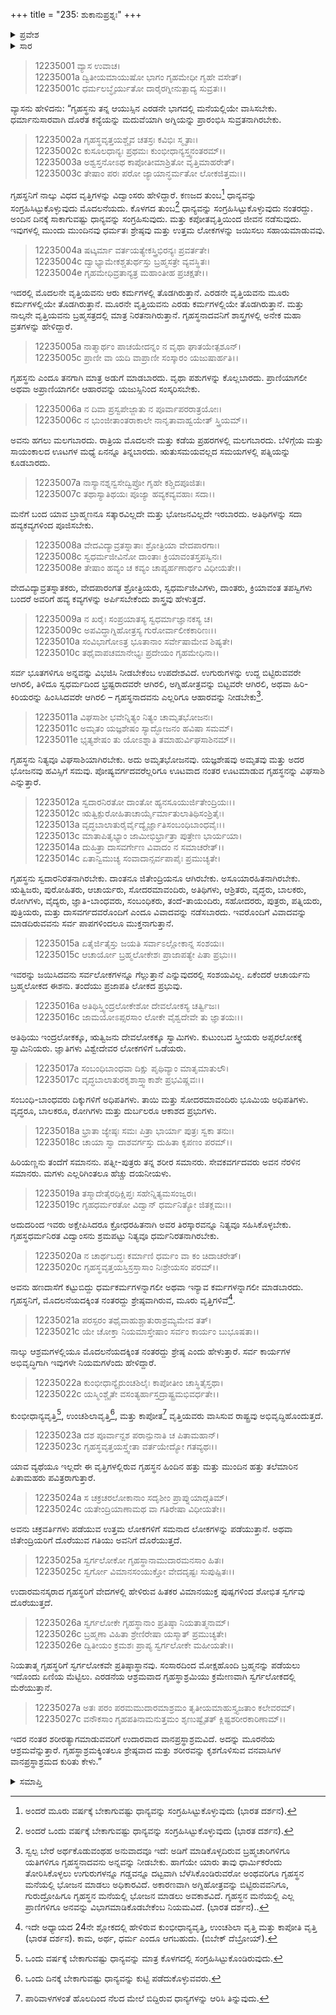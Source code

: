 +++
title = "235: ಶುಕಾನುಪ್ರಶ್ನಃ"
+++

<details><summary>ಪ್ರವೇಶ</summary>


।।   ಓಂ ಓಂ ನಮೋ ನಾರಾಯಣಾಯ।।   ಶ್ರೀ ವೇದವ್ಯಾಸಾಯ ನಮಃ ।।

ಶ್ರೀ ಕೃಷ್ಣದ್ವೈಪಾಯನ ವೇದವ್ಯಾಸ ವಿರಚಿತ  

**ಶ್ರೀ ಮಹಾಭಾರತ**

**ಶಾಂತಿ ಪರ್ವ**

**ಮೋಕ್ಷಧರ್ಮ ಪರ್ವ**

**ಅಧ್ಯಾಯ 235**


</details>

<details><summary>ಸಾರ</summary>

ಗಾರ್ಹಸ್ಥ್ಯಧರ್ಮದ ವರ್ಣನೆ (1-27).


</details>

> 12235001 ವ್ಯಾಸ ಉವಾಚ।  
12235001a ದ್ವಿತೀಯಮಾಯುಷೋ ಭಾಗಂ ಗೃಹಮೇಧೀ ಗೃಹೇ ವಸೇತ್।  
12235001c ಧರ್ಮಲಬ್ಧೈರ್ಯುತೋ ದಾರೈರಗ್ನೀನುತ್ಪಾದ್ಯ ಸುವ್ರತಃ।।

ವ್ಯಾಸನು ಹೇಳಿದನು: “ಗೃಹಸ್ಥನು ತನ್ನ ಆಯುಸ್ಸಿನ ಎರಡನೇ ಭಾಗದಲ್ಲಿ ಮನೆಯಲ್ಲಿಯೇ ವಾಸಿಸಬೇಕು. ಧರ್ಮಾನುಸಾರವಾಗಿ ದೊರೆತ ಕನ್ಯೆಯನ್ನು ಮದುವೆಯಾಗಿ ಅಗ್ನಿಯನ್ನು ಪ್ರಾರಂಭಿಸಿ ಸುವ್ರತನಾಗಿರಬೇಕು.

> 12235002a ಗೃಹಸ್ಥವೃತ್ತಯಶ್ಚೈವ ಚತಸ್ರಃ ಕವಿಭಿಃ ಸ್ಮೃತಾಃ।  
12235002c ಕುಸೂಲಧಾನ್ಯಃ ಪ್ರಥಮಃ ಕುಂಭೀಧಾನ್ಯಸ್ತ್ವನಂತರಮ್।।  
12235003a ಅಶ್ವಸ್ತನೋಽಥ ಕಾಪೋತೀಮಾಶ್ರಿತೋ ವೃತ್ತಿಮಾಹರೇತ್।  
12235003c ತೇಷಾಂ ಪರಃ ಪರೋ ಜ್ಯಾಯಾನ್ಧರ್ಮತೋ ಲೋಕಜಿತ್ತಮಃ।।

ಗೃಹಸ್ಥನಿಗೆ ನಾಲ್ಕು ವಿಧದ ವೃತ್ತಿಗಳನ್ನು ವಿದ್ವಾಂಸರು ಹೇಳಿದ್ದಾರೆ. ಕಣಜದ ತುಂಬ[^1] ಧಾನ್ಯವನ್ನು ಸಂಗ್ರಹಿಸಿಟ್ಟುಕೊಳ್ಳುವುದು ಮೊದಲನೆಯದು. ಕೊಳಗದ ತುಂಬ[^2] ಧಾನ್ಯವನ್ನು ಸಂಗ್ರಹಿಸಿಟ್ಟುಕೊಳ್ಳುವುದು ನಂತರದ್ದು. ಅಂದಿನ ದಿನಕ್ಕೆ ಸಾಕಾಗುವಷ್ಟು ಧಾನ್ಯವನ್ನು ಸಂಗ್ರಹಿಸುವುದು. ಮತ್ತು ಕಪೋತವೃತ್ತಿಯಿಂದ ಜೀವನ ನಡೆಸುವುದು. ಇವುಗಳಲ್ಲಿ ಮುಂದು ಮುಂದಿನವು ಧರ್ಮತಃ ಶ್ರೇಷ್ಠವು ಮತ್ತು ಉತ್ತಮ ಲೋಕಗಳನ್ನು ಜಯಿಸಲು ಸಹಾಯಮಾಡುವವು.

> 12235004a ಷಟ್ಕರ್ಮಾ ವರ್ತಯತ್ಯೇಕಸ್ತ್ರಿಭಿರನ್ಯಃ ಪ್ರವರ್ತತೇ।  
12235004c ದ್ವಾಭ್ಯಾಮೇಕಶ್ಚತುರ್ಥಸ್ತು ಬ್ರಹ್ಮಸತ್ರೇ ವ್ಯವಸ್ಥಿತಃ।  
12235004e ಗೃಹಮೇಧಿವ್ರತಾನ್ಯತ್ರ ಮಹಾಂತೀಹ ಪ್ರಚಕ್ಷತೇ।।

ಇದರಲ್ಲಿ ಮೊದಲನೇ ವೃತ್ತಿಯವನು ಆರು ಕರ್ಮಗಳಲ್ಲಿ ತೊಡಗಿರುತ್ತಾನೆ. ಎರಡನೇ ವೃತ್ತಿಯವನು ಮೂರು ಕರ್ಮಗಳಲ್ಲಿಯೇ ತೊಡಗಿರುತ್ತಾನೆ. ಮೂರನೇ ವೃತ್ತಿಯವನು ಎರಡು ಕರ್ಮಗಳಲ್ಲಿಯೇ ತೊಡಗಿರುತ್ತಾನೆ. ಮತ್ತು ನಾಲ್ಕನೇ ವೃತ್ತಿಯವನು ಬ್ರಹ್ಮಸತ್ರದಲ್ಲಿ ಮಾತ್ರ ನಿರತನಾಗಿರುತ್ತಾನೆ. ಗೃಹಸ್ಥನಾದವನಿಗೆ ಶಾಸ್ತ್ರಗಳಲ್ಲಿ ಅನೇಕ ಮಹಾ ವ್ರತಗಳನ್ನು ಹೇಳಿದ್ದಾರೆ.

> 12235005a ನಾತ್ಮಾರ್ಥಂ ಪಾಚಯೇದನ್ನಂ ನ ವೃಥಾ ಘಾತಯೇತ್ಪಶೂನ್।  
12235005c ಪ್ರಾಣೀ ವಾ ಯದಿ ವಾಪ್ರಾಣೀ ಸಂಸ್ಕಾರಂ ಯಜುಷಾರ್ಹತಿ।।

ಗೃಹಸ್ಥನು ಎಂದೂ ತನಗಾಗಿ ಮಾತ್ರ ಅಡುಗೆ ಮಾಡಬಾರದು. ವೃಥಾ ಪಶುಗಳನ್ನು ಕೊಲ್ಲಬಾರದು. ಪ್ರಾಣಿಯಾಗಲೀ ಅಥವಾ ಅಪ್ರಾಣಿಯಾಗಲೀ ಆಹಾರವನ್ನು ಯಜುಸ್ಸಿನಿಂದ ಸಂಸ್ಕರಿಸಬೇಕು.

> 12235006a ನ ದಿವಾ ಪ್ರಸ್ವಪೇಜ್ಜಾತು ನ ಪೂರ್ವಾಪರರಾತ್ರಯೋಃ।  
12235006c ನ ಭುಂಜೀತಾಂತರಾಕಾಲೇ ನಾನೃತಾವಾಹ್ವಯೇತ್ ಸ್ತ್ರಿಯಮ್।।

ಅವನು ಹಗಲು ಮಲಗಬಾರದು. ರಾತ್ರಿಯ ಮೊದಲನೇ ಮತ್ತು ಕಡೆಯ ಪ್ರಹರಗಳಲ್ಲಿ ಮಲಗಬಾರದು. ಬೆಳಿಗ್ಗೆಯ ಮತ್ತು ಸಾಯಂಕಾಲದ ಊಟಗಳ ಮಧ್ಯೆ ಏನನ್ನೂ ತಿನ್ನಬಾರದು. ಋತುಸಮಯವಲ್ಲದ ಸಮಯಗಳಲ್ಲಿ ಪತ್ನಿಯನ್ನು ಕೂಡಬಾರದು.

> 12235007a ನಾಸ್ಯಾನಶ್ನನ್ವಸೇದ್ವಿಪ್ರೋ ಗೃಹೇ ಕಶ್ಚಿದಪೂಜಿತಃ।  
12235007c ತಥಾಸ್ಯಾತಿಥಯಃ ಪೂಜ್ಯಾ ಹವ್ಯಕವ್ಯವಹಾಃ ಸದಾ।।

ಮನೆಗೆ ಬಂದ ಯಾವ ಬ್ರಾಹ್ಮಣನೂ ಸತ್ಕಾರವಿಲ್ಲದೇ ಮತ್ತು ಭೋಜನವಿಲ್ಲದೇ ಇರಬಾರದು. ಅತಿಥಿಗಳನ್ನು ಸದಾ ಹವ್ಯಕವ್ಯಗಳಿಂದ ಪೂಜಿಸಬೇಕು.

> 12235008a ವೇದವಿದ್ಯಾವ್ರತಸ್ನಾತಾಃ ಶ್ರೋತ್ರಿಯಾ ವೇದಪಾರಗಾಃ।  
12235008c ಸ್ವಧರ್ಮಜೀವಿನೋ ದಾಂತಾಃ ಕ್ರಿಯಾವಂತಸ್ತಪಸ್ವಿನಃ।  
12235008e ತೇಷಾಂ ಹವ್ಯಂ ಚ ಕವ್ಯಂ ಚಾಪ್ಯರ್ಹಣಾರ್ಥಂ ವಿಧೀಯತೇ।।

ವೇದವಿದ್ಯಾವ್ರತಸ್ನಾತಕರು, ವೇದಪಾರಂಗತ ಶ್ರೋತ್ರಿಯರು, ಸ್ವಧರ್ಮಜೀವಿಗಳು, ದಾಂತರು, ಕ್ರಿಯಾವಂತ ತಪಸ್ವಿಗಳು ಬಂದರೆ ಅವರಿಗೆ ಹವ್ಯ ಕವ್ಯಗಳನ್ನು ಅರ್ಪಿಸಬೇಕೆಂದು ಶಾಸ್ತ್ರವು ಹೇಳುತ್ತದೆ.

> 12235009a ನ ಖರೈಃ ಸಂಪ್ರಯಾತಸ್ಯ ಸ್ವಧರ್ಮಾಜ್ಞಾನಕಸ್ಯ ಚ।  
12235009c ಅಪವಿದ್ಧಾಗ್ನಿಹೋತ್ರಸ್ಯ ಗುರೋರ್ವಾಲೀಕಕಾರಿಣಃ।।  
12235010a ಸಂವಿಭಾಗೋಽತ್ರ ಭೂತಾನಾಂ ಸರ್ವೇಷಾಮೇವ ಶಿಷ್ಯತೇ।  
12235010c ತಥೈವಾಪಚಮಾನೇಭ್ಯಃ ಪ್ರದೇಯಂ ಗೃಹಮೇಧಿನಾ।।

ಸರ್ವ ಭೂತಗಳಿಗೂ ಅನ್ನವನ್ನು ವಿಭಜಿಸಿ ನೀಡಬೇಕೆಂಬ ಉಪದೇಶವಿದೆ. ಉಗುರುಗಳನ್ನು ಉದ್ದ ಬಿಟ್ಟಿರುವವರೇ ಆಗಿರಲಿ, ತಿಳಿದೂ ಸ್ವಧರ್ಮದಿಂದ ಭ್ರಷ್ಟರಾದವರೇ ಆಗಿರಲಿ, ಅಗ್ನಿಹೋತ್ರವನ್ನು ಬಿಟ್ಟವರೇ ಆಗಿರಲಿ, ಅಥವಾ ಹಿರಿ-ಕಿರಿಯರನ್ನು ಹಿಂಸಿಸಿದವರೇ ಆಗಿರಲಿ – ಗೃಹಸ್ಥನಾದವನು ಎಲ್ಲರಿಗೂ ಆಹಾರವನ್ನು ನೀಡಬೇಕು[^3].

> 12235011a ವಿಘಸಾಶೀ ಭವೇನ್ನಿತ್ಯಂ ನಿತ್ಯಂ ಚಾಮೃತಭೋಜನಃ।  
12235011c ಅಮೃತಂ ಯಜ್ಞಶೇಷಂ ಸ್ಯಾದ್ಭೋಜನಂ ಹವಿಷಾ ಸಮಮ್।  
12235011e ಭೃತ್ಯಶೇಷಂ ತು ಯೋಽಶ್ನಾತಿ ತಮಾಹುರ್ವಿಘಸಾಶಿನಮ್।।

ಗೃಹಸ್ಥನು ನಿತ್ಯವೂ ವಿಘಸಾಶಿಯಾಗಿರಬೇಕು. ಅದು ಅಮೃತಭೋಜನವು. ಯಜ್ಞಶೇಷವು ಅಮೃತವು ಮತ್ತು ಅದರ ಭೋಜನವು ಹವಿಸ್ಸಿಗೆ ಸಮವು. ಪೋಷ್ಯವರ್ಗದವರೆಲ್ಲರಿಗೂ ಊಟವಾದ ನಂತರ ಊಟಮಾಡುವ ಗೃಹಸ್ಥನನ್ನು ವಿಘಸಾಶಿ ಎನ್ನುತ್ತಾರೆ.

> 12235012a ಸ್ವದಾರನಿರತೋ ದಾಂತೋ ಹ್ಯನಸೂಯುರ್ಜಿತೇಂದ್ರಿಯಃ।।  
12235012c ಋತ್ವಿಕ್ಪುರೋಹಿತಾಚಾರ್ಯೈರ್ಮಾತುಲಾತಿಥಿಸಂಶ್ರಿತೈಃ।  
12235013a ವೃದ್ಧಬಾಲಾತುರೈರ್ವೈದ್ಯೈರ್ಜ್ಞಾತಿಸಂಬಂಧಿಬಾಂಧವೈಃ।।  
12235013c ಮಾತಾಪಿತೃಭ್ಯಾಂ ಜಾಮೀಭಿರ್ಭ್ರಾತ್ರಾ ಪುತ್ರೇಣ ಭಾರ್ಯಯಾ।  
12235014a ದುಹಿತ್ರಾ ದಾಸವರ್ಗೇಣ ವಿವಾದಂ ನ ಸಮಾಚರೇತ್।।  
12235014c ಏತಾನ್ವಿಮುಚ್ಯ ಸಂವಾದಾನ್ಸರ್ವಪಾಪೈಃ ಪ್ರಮುಚ್ಯತೇ।

ಗೃಹಸ್ಥನು ಸ್ವದಾರನಿರತನಾಗಿರಬೇಕು. ದಾಂತನೂ ಜಿತೇಂದ್ರಿಯನೂ ಆಗಿರಬೇಕು. ಅಸೂಯಾರಹಿತನಾಗಿರಬೇಕು. ಋತ್ವಿಜರು, ಪುರೋಹಿತರು, ಆಚಾರ್ಯರು, ಸೋದರಮಾವಂದಿರು, ಅತಿಥಿಗಳು, ಆಶ್ರಿತರು, ವೃದ್ಧರು, ಬಾಲಕರು, ರೋಗಿಗಳು, ವೈದ್ಯರು, ಜ್ಞಾತಿ-ಬಾಂಧವರು, ಸಂಬಂಧಿಕರು, ತಂದೆ-ತಾಯಂದಿರು, ಸಹೋದರರು, ಪುತ್ರರು, ಪತ್ನಿಯರು, ಪುತ್ರಿಯರು, ಮತ್ತು ದಾಸವರ್ಗದವರೊಂದಿಗೆ ಎಂದೂ ವಿವಾದವನ್ನು ನಡೆಸಬಾರದು. ಇವರೊಂದಿಗೆ ವಿವಾದವನ್ನು ಮಾಡದಿರುವವನು ಸರ್ವ ಪಾಪಗಳಿಂದಲೂ ಮುಕ್ತನಾಗುತ್ತಾನೆ.

> 12235015a ಏತೈರ್ಜಿತೈಸ್ತು ಜಯತಿ ಸರ್ವಾಽಲ್ಲೋಕಾನ್ನ ಸಂಶಯಃ।  
12235015c ಆಚಾರ್ಯೋ ಬ್ರಹ್ಮಲೋಕೇಶಃ ಪ್ರಾಜಾಪತ್ಯೇ ಪಿತಾ ಪ್ರಭುಃ।।

ಇವರನ್ನು ಜಯಿಸಿದವನು ಸರ್ವಲೋಕಗಳನ್ನೂ ಗೆಲ್ಲುತ್ತಾನೆ ಎನ್ನುವುದರಲ್ಲಿ ಸಂಶಯವಿಲ್ಲ. ಏಕೆಂದರೆ ಆಚಾರ್ಯನು ಬ್ರಹ್ಮಲೋಕದ ಈಶನು. ತಂದೆಯು ಪ್ರಜಾಪತಿ ಲೋಕದ ಪ್ರಭುವು.

> 12235016a ಅತಿಥಿಸ್ತ್ವಿಂದ್ರಲೋಕೇಶೋ ದೇವಲೋಕಸ್ಯ ಚರ್ತ್ವಿಜಃ।  
12235016c ಜಾಮಯೋಽಪ್ಸರಸಾಂ ಲೋಕೇ ವೈಶ್ವದೇವೇ ತು ಜ್ಞಾತಯಃ।।

ಅತಿಥಿಯು ಇಂದ್ರಲೋಕಕ್ಕೂ, ಋತ್ವಿಜನು ದೇವಲೋಕಕ್ಕೂ ಸ್ವಾಮಿಗಳು. ಕುಟುಂಬದ ಸ್ತ್ರೀಯರು ಅಪ್ಸರಲೋಕಕ್ಕೆ ಸ್ವಾಮಿನಿಯರು. ಜ್ಞಾತಿಗಳು ವಿಶ್ವೇದೇವರ ಲೋಕಗಳಿಗೆ ಒಡೆಯರು.

> 12235017a ಸಂಬಂಧಿಬಾಂಧವಾ ದಿಕ್ಷು ಪೃಥಿವ್ಯಾಂ ಮಾತೃಮಾತುಲೌ।  
12235017c ವೃದ್ಧಬಾಲಾತುರಕೃಶಾಸ್ತ್ವಾಕಾಶೇ ಪ್ರಭವಿಷ್ಣವಃ।।

ಸಂಬಂಧಿ-ಬಾಂಧವರು ದಿಕ್ಕುಗಳಿಗೆ ಅಧಿಪತಿಗಳು. ತಾಯಿ ಮತ್ತು ಸೋದರಮಾವಂದಿರು ಭೂಮಿಯ ಅಧಿಪತಿಗಳು. ವೃದ್ಧರೂ, ಬಾಲಕರೂ, ರೋಗಿಗಳು ಮತ್ತು ದುರ್ಬಲರೂ ಆಕಾಶದ ಪ್ರಭುಗಳು.

> 12235018a ಭ್ರಾತಾ ಜ್ಯೇಷ್ಠಃ ಸಮಃ ಪಿತ್ರಾ ಭಾರ್ಯಾ ಪುತ್ರಃ ಸ್ವಕಾ ತನುಃ।  
12235018c ಚಾಯಾ ಸ್ವಾ ದಾಶವರ್ಗಸ್ತು ದುಹಿತಾ ಕೃಪಣಂ ಪರಮ್।।

ಹಿರಿಯಣ್ಣನು ತಂದೆಗೆ ಸಮಾನನು. ಪತ್ನೀ-ಪುತ್ರರು ತನ್ನ ಶರೀರ ಸಮಾನರು. ಸೇವಕವರ್ಗದವರು ಅವನ ನೆರಳಿನ ಸಮಾನರು. ಮಗಳು ಎಲ್ಲರಿಗಿಂತಲೂ ಹೆಚ್ಚು ದಯನೀಯಳು.

> 12235019a ತಸ್ಮಾದೇತೈರಧಿಕ್ಷಿಪ್ತಃ ಸಹೇನ್ನಿತ್ಯಮಸಂಜ್ವರಃ।  
12235019c ಗೃಹಧರ್ಮರತೋ ವಿದ್ವಾನ್ ಧರ್ಮನಿತ್ಯೋ ಜಿತಕ್ಲಮಃ।।

ಅದುದರಿಂದ ಇವರು ಅಕ್ಷೇಪಿಸಿದರೂ ಕ್ರೋಧರಹಿತನಾಗಿ ಅವರ ತಿರಸ್ಕಾರವನ್ನೂ ನಿತ್ಯವೂ ಸಹಿಸಿಕೊಳ್ಳಬೇಕು. ಗೃಹಸ್ಥಧರ್ಮನಿರತ ವಿದ್ವಾಂಸನು ಶ್ರಮಪಟ್ಟು ನಿತ್ಯವೂ ಧರ್ಮನಿರತನಾಗಿರಬೇಕು.

> 12235020a ನ ಚಾರ್ಥಬದ್ಧಃ ಕರ್ಮಾಣಿ ಧರ್ಮಂ ವಾ ಕಂ ಚಿದಾಚರೇತ್।  
12235020c ಗೃಹಸ್ಥವೃತ್ತಯಸ್ತಿಸ್ರಸ್ತಾಸಾಂ ನಿಃಶ್ರೇಯಸಂ ಪರಮ್।।

ಅವನು ಹಣದಾಸೆಗೆ ಕಟ್ಟುಬಿದ್ದು ಧರ್ಮಕರ್ಮಗಳನ್ನಾಗಲೀ ಅಥವಾ ಇನ್ಯಾವ ಕರ್ಮಗಳನ್ನಾಗಲೀ ಮಾಡಬಾರದು. ಗೃಹಸ್ಥನಿಗೆ, ಮೊದಲನೆಯದಕ್ಕಿಂತ ನಂತರದ್ದು ಶ್ರೇಷ್ಠವಾಗಿರುವ, ಮೂರು ವೃತ್ತಿಗಳಿವೆ[^4].

> 12235021a ಪರಸ್ಪರಂ ತಥೈವಾಹುಶ್ಚಾತುರಾಶ್ರಮ್ಯಮೇವ ತತ್।  
12235021c ಯೇ ಚೋಕ್ತಾ ನಿಯಮಾಸ್ತೇಷಾಂ ಸರ್ವಂ ಕಾರ್ಯಂ ಬುಭೂಷತಾ।।

ನಾಲ್ಕು ಆಶ್ರಮಗಳಲ್ಲಿಯೂ ಮೊದಲನೆಯದಕ್ಕಿಂತ ನಂತರದ್ದು ಶ್ರೇಷ್ಠ ಎಂದು ಹೇಳುತ್ತಾರೆ. ಸರ್ವ ಕಾರ್ಯಗಳ ಅಭಿವೃದ್ಧಿಗಾಗಿ ಇವುಗಳೇ ನಿಯಮಗಳೆಂದು ಹೇಳಿದ್ದಾರೆ.

> 12235022a ಕುಂಭೀಧಾನ್ಯೈರುಂಚಶಿಲೈಃ ಕಾಪೋತೀಂ ಚಾಸ್ಥಿತೈಸ್ತಥಾ।  
12235022c ಯಸ್ಮಿಂಶ್ಚೈತೇ ವಸಂತ್ಯರ್ಹಾಸ್ತದ್ರಾಷ್ಟ್ರಮಭಿವರ್ಧತೇ।।

ಕುಂಭೀಧಾನ್ಯವೃತ್ತಿ[^5], ಉಂಚಶಿಲಾವೃತ್ತಿ[^6], ಮತ್ತು ಕಾಪೋತ[^7] ವೃತ್ತಿಯವರು ವಾಸಿಸುವ ರಾಷ್ಟ್ರವು ಅಭಿವೃದ್ಧಿಹೊಂದುತ್ತದೆ.

> 12235023a ದಶ ಪೂರ್ವಾನ್ದಶ ಪರಾನ್ಪುನಾತಿ ಚ ಪಿತಾಮಹಾನ್।  
12235023c ಗೃಹಸ್ಥವೃತ್ತಯಸ್ತ್ವೇತಾ ವರ್ತಯೇದ್ಯೋ ಗತವ್ಯಥಃ।।

ಯಾವ ವ್ಯಥೆಯೂ ಇಲ್ಲದೇ ಈ ವೃತ್ತಿಗಳಲ್ಲಿರುವ ಗೃಹಸ್ಥನ ಹಿಂದಿನ ಹತ್ತು ಮತ್ತು ಮುಂದಿನ ಹತ್ತು ತಲೆಮಾರಿನ ಪಿತಾಮಹರು ಪವಿತ್ರರಾಗುತ್ತಾರೆ.

> 12235024a ಸ ಚಕ್ರಚರಲೋಕಾನಾಂ ಸದೃಶೀಂ ಪ್ರಾಪ್ನುಯಾದ್ಗತಿಮ್।  
12235024c ಯತೇಂದ್ರಿಯಾಣಾಮಥ ವಾ ಗತಿರೇಷಾ ವಿಧೀಯತೇ।।

ಅವನು ಚಕ್ರವರ್ತಿಗಳು ಪಡೆಯುವ ಉತ್ತಮ ಲೋಕಗಳಿಗೆ ಸಮನಾದ ಲೋಕಗಳನ್ನು ಪಡೆಯುತ್ತಾನೆ. ಅಥವಾ ಜಿತೇಂದ್ರಿಯರಿಗೆ ದೊರೆಯುವ ಗತಿಯು ಅವನಿಗೆ ದೊರೆಯುತ್ತದೆ.

> 12235025a ಸ್ವರ್ಗಲೋಕೋ ಗೃಹಸ್ಥಾನಾಮುದಾರಮನಸಾಂ ಹಿತಃ।  
12235025c ಸ್ವರ್ಗೋ ವಿಮಾನಸಂಯುಕ್ತೋ ವೇದದೃಷ್ಟಃ ಸುಪುಷ್ಪಿತಃ।।

ಉದಾರಮನಸ್ಕರಾದ ಗೃಹಸ್ಥರಿಗೆ ವೇದಗಳಲ್ಲಿ ಹೇಳಿರುವ ಹಿತಕರ ವಿಮಾನಯುಕ್ತ ಪುಷ್ಪಗಳಿಂದ ಶೋಭಿತ ಸ್ವರ್ಗವು ದೊರೆಯುತ್ತದೆ.

> 12235026a ಸ್ವರ್ಗಲೋಕೇ ಗೃಹಸ್ಥಾನಾಂ ಪ್ರತಿಷ್ಠಾ ನಿಯತಾತ್ಮನಾಮ್।  
12235026c ಬ್ರಹ್ಮಣಾ ವಿಹಿತಾ ಶ್ರೇಣಿರೇಷಾ ಯಸ್ಮಾತ್ ಪ್ರಮುಚ್ಯತೇ।  
12235026e ದ್ವಿತೀಯಂ ಕ್ರಮಶಃ ಪ್ರಾಪ್ಯ ಸ್ವರ್ಗಲೋಕೇ ಮಹೀಯತೇ।।

ನಿಯತಾತ್ಮ ಗೃಹಸ್ಥರಿಗೆ ಸ್ವರ್ಗಲೋಕವೇ ಪ್ರತಿಷ್ಠಾಸ್ಥಾನವು. ಸಂಸಾರದಿಂದ ಮೋಕ್ಷಹೊಂದಿ ಬ್ರಹ್ಮನನ್ನು ಪಡೆಯಲು ಇದೊಂದು ಏಣಿಯ ಮೆಟ್ಟಿಲು. ಎರಡನೆಯ ಆಶ್ರಮವಾದ ಗೃಹಸ್ಥಾಶ್ರಮಿಯು ಕ್ರಮೇಣವಾಗಿ ಸ್ವರ್ಗಲೋಕದಲ್ಲಿ ಮೆರೆಯುತ್ತಾನೆ.

> 12235027a ಅತಃ ಪರಂ ಪರಮಮುದಾರಮಾಶ್ರಮಂ
       ತೃತೀಯಮಾಹುಸ್ತ್ಯಜತಾಂ ಕಲೇವರಮ್।  
> 12235027c ವನೌಕಸಾಂ ಗೃಹಪತಿನಾಮನುತ್ತಮಂ
       ಶೃಣುಷ್ವೈತತ್ ಕ್ಲಿಷ್ಟಶರೀರಕಾರಿಣಾಮ್।।  

ಇದರ ನಂತರ ಶರೀರತ್ಯಾಗಮಾಡುವವರಿಗೆ ಉದಾರವಾದ ವಾನಪ್ರಸ್ಥಾಶ್ರಮವಿದೆ. ಅದನ್ನು ಮೂರನೆಯ ಆಶ್ರಮವೆನ್ನುತ್ತಾರೆ. ಗೃಹಸ್ಥಾಶ್ರಮಕ್ಕಿಂತಲೂ ಶ್ರೇಷ್ಠವಾದ ಮತ್ತು ಶರೀರವನ್ನು ಕೃಶಗೊಳಿಸುವ ವನವಾಸಿಗಳ ವಾನಪ್ರಸ್ಥಾಶ್ರಮದ ಕುರಿತು ಕೇಳು.”

<details><summary>ಸಮಾಪ್ತಿ</summary>
ಇತಿ ಶ್ರೀಮಹಾಭಾರತೇ ಶಾಂತಿಪರ್ವಣಿ ಮೋಕ್ಷಧರ್ಮಪರ್ವಣಿ ಶುಕಾನುಪ್ರಶ್ನೇ ಪಂಚತ್ರಿಂಶಾಧಿಕದ್ವಿಶತತಮೋಽಧ್ಯಾಯಃ।।  
ಇದು ಶ್ರೀಮಹಾಭಾರತದಲ್ಲಿ ಶಾಂತಿಪರ್ವದಲ್ಲಿ ಮೋಕ್ಷಧರ್ಮಪರ್ವದಲ್ಲಿ ಶುಕಾನುಪ್ರಶ್ನ ಎನ್ನುವ ಇನ್ನೂರಾಮೂವತ್ತೈದನೇ ಅಧ್ಯಾಯವು.


</details>

[^1]: ಅಂದರೆ ಮೂರು ವರ್ಷಕ್ಕೆ ಬೇಕಾಗುವಷ್ಟು ಧಾನ್ಯವನ್ನು ಸಂಗ್ರಹಿಸಿಟ್ಟುಕೊಳ್ಳುವುದು (ಭಾರತ ದರ್ಶನ).

[^2]: ಅಂದರೆ ಒಂದು ವರ್ಷಕ್ಕೆ ಬೇಕಾಗುವಷ್ಟು ಧಾನ್ಯವನ್ನು ಸಂಗ್ರಹಿಸಿಟ್ಟುಕೊಳ್ಳುವುದು (ಭಾರತ ದರ್ಶನ).

[^3]: ಸ್ವಲ್ಪ ಬೇರೆ ಅರ್ಥಕೊಡುವಂಥಹ ಅನುವಾದವೂ ಇದೆ: ಅಡಿಗೆ ಮಾಡಿಕೊಳ್ಳದಿರುವ ಬ್ರಹ್ಮಚಾರಿಗಳಿಗೂ ಯತಿಗಳಿಗೂ ಗೃಹಸ್ಥನಾದವನು ಅನ್ನವನ್ನು ನೀಡಬೇಕು. ಹಾಗೆಯೇ ಯಾರು ತಾವು ಧಾರ್ಮಿಕರೆಂದು ತೋರಿಸಿಕೊಳ್ಳಲು ಉಗುರುಗಳನ್ನೂ ಗಡ್ಡವನ್ನೂ ದಟ್ಟವಾಗಿ ಬೆಳೆಸಿಕೊಂಡಿರುವರೋ ಅಂಥವರಿಗೂ ಗೃಹಸ್ಥನ ಮನೆಯಲ್ಲಿ ಭೋಜನ ಮಾಡಲು ಅಧಿಕಾರವಿದೆ. ಅಕಾರಣವಾಗಿ ಅಗ್ನಿಹೋತ್ರವನ್ನು ಬಿಟ್ಟಿರುವವನಿಗೂ, ಗುರುದ್ರೋಹಿಗೂ ಗೃಹಸ್ಥನ ಮನೆಯಲ್ಲಿ ಭೋಜನ ಮಾಡಲು ಅವಕಾಶವಿದೆ. ಗೃಹಸ್ಥನ ಮನೆಯಲ್ಲಿ ಎಲ್ಲ ಪ್ರಾಣಿಗಳಿಗೂ ಅನವನ್ನು ವಿಭಾಗಮಾಡಿಕೊಡಬೇಕೆಂಬ ನಿಯಮವಿದೆ. (ಭಾರತ ದರ್ಶನ)..

[^4]: ಇದೇ ಅಧ್ಯಾಯದ 24ನೇ ಶ್ಲೋಕದಲ್ಲಿ ಹೇಳಿರುವ ಕುಂಭೀಧಾನ್ಯವೃತ್ತಿ, ಉಂಚಶಿಲಾ ವೃತ್ತಿ ಮತ್ತು ಕಾಪೋತಿ ವೃತ್ತಿ (ಭಾರತ ದರ್ಶನ). ಕಾಮ, ಅರ್ಥ, ಧರ್ಮ ಎಂದೂ ಆಗಬಹುದು. (ಬಿಬೇಕ್ ದೆಬ್ರೋಯ್).

[^5]:  ಒಂದು ವರ್ಷಕ್ಕೆ ಬೇಕಾಗುವಷ್ಟು ಧಾನ್ಯವನ್ನು ಮಾತ್ರ ಕೊಳಗದಲ್ಲಿ ಸಂಗ್ರಹಿಸಿಟ್ಟುಕೊಂಡಿರುವುದು.

[^6]: ಒಂದು ದಿನಕ್ಕೆ ಬೇಕಾಗುವಷ್ಟು ಧಾನ್ಯವನ್ನು ಕುಟ್ಟಿ ಪಡೆದುಕೊಳ್ಳುವವರು.

[^7]: ಪಾರಿವಾಳಗಳಂತೆ ಹೊಲದಿಂದ ನೆಲದ ಮೇಲೆ ಬಿದ್ದಿರುವ ಧಾನ್ಯಗಳನ್ನು ಆರಿಸಿ ತಿನ್ನುವುದು.
